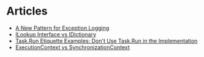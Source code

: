 # Articles

- [A New Pattern for Exception Logging](https://blog.stephencleary.com/2020/06/a-new-pattern-for-exception-logging.html)
- [ILookup Interface vs IDictionary](https://stackoverflow.com/questions/5436338/ilookup-interface-vs-idictionary)
- [Task.Run Etiquette Examples: Don't Use Task.Run in the Implementation](https://blog.stephencleary.com/2013/11/taskrun-etiquette-examples-dont-use.html)
- [ExecutionContext vs SynchronizationContext](https://devblogs.microsoft.com/pfxteam/executioncontext-vs-synchronizationcontext/)
